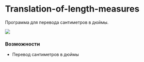 # Translation-of-length-measures
<p>Программа для перевода сантиметров в дюймы.</p>
<img src="https://cdn1.savepice.ru/uploads/2018/12/17/c7ce1edda43ce625c379945cdfb579f9-full.png"/>
<br>
<h3>Возможности</h3>
<ul>
 <li>Перевод сантиметров в дюймы</li>
</ul>
